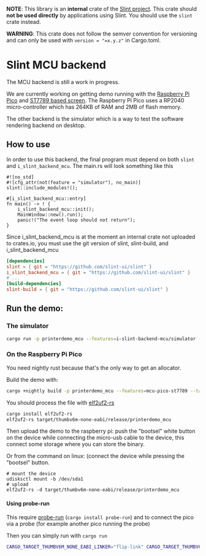 **NOTE**: This library is an **internal** crate of the [Slint project](https://slint-ui.com).
This crate should **not be used directly** by applications using Slint.
You should use the `slint` crate instead.

**WARNING**: This crate does not follow the semver convention for versioning and can
only be used with `version = "=x.y.z"` in Cargo.toml.

# Slint MCU backend

The MCU backend is still a work in progress.

We are currently working on getting demo running with the [Raspberry Pi Pico](https://www.raspberrypi.com/products/raspberry-pi-pico/)
and [ST7789 based screen](https://www.waveshare.com/pico-restouch-lcd-2.8.htm).
The Raspberry Pi Pico uses a RP2040 micro-controller which has 264KB of RAM and 2MB of flash memory.

The other backend is the simulator which is a way to test the software rendering backend on desktop.

## How to use

In order to use this backend, the final program must depend on both `slint` and `i_slint_backend_mcu`.
The main.rs will look something like this

```rust,ignore
#![no_std]
#![cfg_attr(not(feature = "simulator"), no_main)]
slint::include_modules!();

#[i_slint_backend_mcu::entry]
fn main() -> ! {
    i_slint_backend_mcu::init();
    MainWindow::new().run();
    panic!("The event loop should not return");
}
```

Since i_slint_backend_mcu is at the moment an internal crate not uploaded to crates.io, you must
use the git version of slint, slint-build, and i_slint_backend_mcu

```toml
[dependencies]
slint = { git = "https://github.com/slint-ui/slint" }
i_slint_backend_mcu = { git = "https://github.com/slint-ui/slint" }
# ...
[build-dependencies]
slint-build = { git = "https://github.com/slint-ui/slint" }
```

## Run the demo:

### The simulator


```sh
cargo run -p printerdemo_mcu --features=i-slint-backend-mcu/simulator --release
```

### On the Raspberry Pi Pico

You need nightly rust because that's the only way to get an allocator.

Build the demo with:

```sh
cargo +nightly build -p printerdemo_mcu --features=mcu-pico-st7789 --target=thumbv6m-none-eabi --release
```

You should process the file with  [elf2uf2-rs](https://github.com/jonil/elf2uf2-rs)

```sh
cargo install elf2uf2-rs
elf2uf2-rs target/thumbv6m-none-eabi/release/printerdemo_mcu
```

Then upload the demo to the raspberry pi: push the "bootsel" white button on the device while connecting the
micro-usb cable to the device, this connect some storage where you can store the binary.

Or from the command on linux: (connect the device while pressing the "bootsel" button.

```
# mount the device
udisksctl mount -b /dev/sda1
# upload
elf2uf2-rs -d target/thumbv6m-none-eabi/release/printerdemo_mcu
```

#### Using probe-run

This require [probe-run](https://github.com/knurling-rs/probe-run) (`cargo install probe-run`)
and to connect the pico via a probe (for example another pico running the probe)

Then you can simply run with `cargo run`

```sh
CARGO_TARGET_THUMBV6M_NONE_EABI_LINKER="flip-link" CARGO_TARGET_THUMBV6M_NONE_EABI_RUNNER="probe-run --chip RP2040" cargo +nightly run -p printerdemo_mcu --features=mcu-pico-st7789 --target=thumbv6m-none-eabi --release
```
